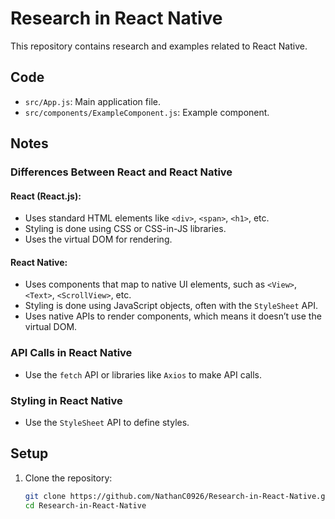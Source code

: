 # Research in React Native

This repository contains research and examples related to React Native.

## Code

- `src/App.js`: Main application file.
- `src/components/ExampleComponent.js`: Example component.

## Notes

### Differences Between React and React Native

#### React (React.js):

- Uses standard HTML elements like `<div>`, `<span>`, `<h1>`, etc.
- Styling is done using CSS or CSS-in-JS libraries.
- Uses the virtual DOM for rendering.

#### React Native:

- Uses components that map to native UI elements, such as `<View>`, `<Text>`, `<ScrollView>`, etc.
- Styling is done using JavaScript objects, often with the `StyleSheet` API.
- Uses native APIs to render components, which means it doesn’t use the virtual DOM.

### API Calls in React Native

- Use the `fetch` API or libraries like `Axios` to make API calls.

### Styling in React Native

- Use the `StyleSheet` API to define styles.

## Setup

1. Clone the repository:
   ```bash
   git clone https://github.com/NathanC0926/Research-in-React-Native.git
   cd Research-in-React-Native

